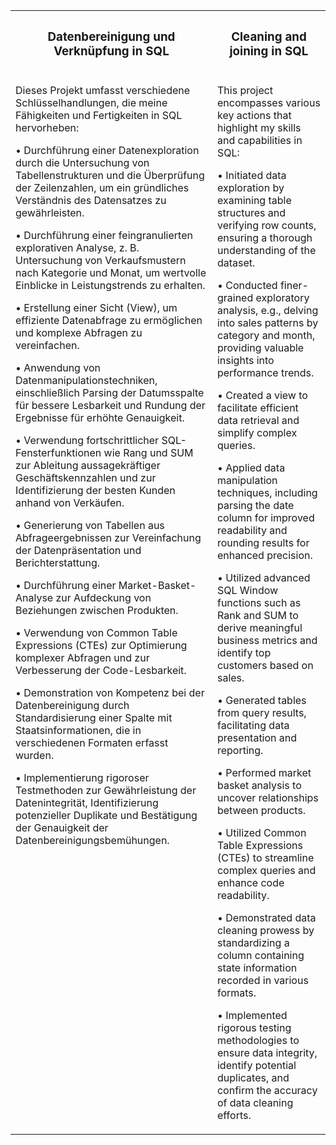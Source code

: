 <table>
  <tr>
    <th style="vertical-align: top;"><h3>Datenbereinigung und Verknüpfung in SQL</h3></th>
    <th style="vertical-align: top;"><h3>Cleaning and joining in SQL</h3</th>
    </tr>
  <tr>
    <td style="vertical-align: top;"><p>Dieses Projekt umfasst verschiedene Schlüsselhandlungen, die meine Fähigkeiten und Fertigkeiten in SQL hervorheben: </p><p>• Durchführung einer Datenexploration durch die Untersuchung von Tabellenstrukturen und die Überprüfung der Zeilenzahlen, um ein gründliches Verständnis des Datensatzes zu gewährleisten.</p><p>• Durchführung einer feingranulierten explorativen Analyse, z. B. Untersuchung von Verkaufsmustern nach Kategorie und Monat, um wertvolle Einblicke in Leistungstrends zu erhalten.</p><p>• Erstellung einer Sicht (View), um effiziente Datenabfrage zu ermöglichen und komplexe Abfragen zu vereinfachen.</p><p>• Anwendung von Datenmanipulationstechniken, einschließlich Parsing der Datumsspalte für bessere Lesbarkeit und Rundung der Ergebnisse für erhöhte Genauigkeit.</p><p>• Verwendung fortschrittlicher SQL-Fensterfunktionen wie Rang und SUM zur Ableitung aussagekräftiger Geschäftskennzahlen und zur Identifizierung der besten Kunden anhand von Verkäufen.</p><p>• Generierung von Tabellen aus Abfrageergebnissen zur Vereinfachung der Datenpräsentation und Berichterstattung.</p><p>• Durchführung einer Market-Basket-Analyse zur Aufdeckung von Beziehungen zwischen Produkten.</p><p>• Verwendung von Common Table Expressions (CTEs) zur Optimierung komplexer Abfragen und zur Verbesserung der Code-Lesbarkeit. </p><p>• Demonstration von Kompetenz bei der Datenbereinigung durch Standardisierung einer Spalte mit Staatsinformationen, die in verschiedenen Formaten erfasst wurden.</p><p>• Implementierung rigoroser Testmethoden zur Gewährleistung der Datenintegrität, Identifizierung potenzieller Duplikate und Bestätigung der Genauigkeit der Datenbereinigungsbemühungen.
</p></td>
    <td style="vertical-align: top;"><p>This project encompasses various key actions that highlight my skills and capabilities in SQL: </p><p> •	Initiated data exploration by examining table structures and verifying row counts, ensuring a thorough understanding of the dataset.</p><p> •	Conducted finer-grained exploratory analysis, e.g., delving into sales patterns by category and month, providing valuable insights into performance trends.</p><p> •	Created a view to facilitate efficient data retrieval and simplify complex queries.</p><p> •	Applied data manipulation techniques, including parsing the date column for improved readability and rounding results for enhanced precision.</p><p> •	Utilized advanced SQL Window functions such as Rank and SUM to derive meaningful business metrics and identify top customers based on sales.</p><p> •	Generated tables from query results, facilitating data presentation and reporting.</p><p> •	Performed market basket analysis to uncover relationships between products.</p><p> •	Utilized Common Table Expressions (CTEs) to streamline complex queries and enhance code readability. </p><p> •	Demonstrated data cleaning prowess by standardizing a column containing state information recorded in various formats.</p><p> •	Implemented rigorous testing methodologies to ensure data integrity, identify potential duplicates, and confirm the accuracy of data cleaning efforts.
</p></td>
</tr>
</table>



















 


